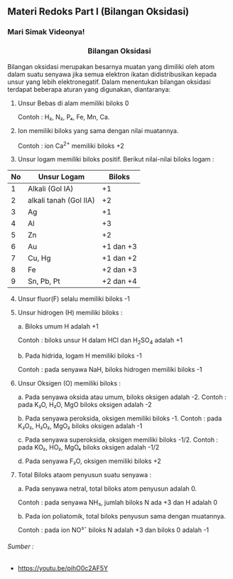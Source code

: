 ## Materi Redoks Part I (Bilangan Oksidasi)

### Mari Simak Videonya!

<h3 align="center">Bilangan Oksidasi</h3>

Bilangan oksidasi merupakan besarnya muatan yang dimiliki oleh atom dalam suatu senyawa jika semua elektron ikatan didistribusikan kepada unsur yang lebih elektronegatif. Dalam menentukan bilangan oksidasi terdapat beberapa aturan yang digunakan, diantaranya:

1. Unsur Bebas di alam memiliki biloks 0

   Contoh : H₂, N₂, P₄, Fe, Mn, Ca.

2. Ion memiliki biloks yang sama dengan nilai muatannya.

   Contoh : ion Ca<sup>2+</sup> memiliki biloks +2

3. Unsur logam memiliki biloks positif.
   Berikut nilai-nilai biloks logam :

| No  | Unsur Logam            | Biloks    |
| --- | ---------------------- | --------- |
| 1   | Alkali (Gol IA)        | +1        |
| 2   | alkali tanah (Gol IIA) | +2        |
| 3   | Ag                     | +1        |
| 4   | Al                     | +3        |
| 5   | Zn                     | +2        |
| 6   | Au                     | +1 dan +3 |
| 7   | Cu, Hg                 | +1 dan +2 |
| 8   | Fe                     | +2 dan +3 |
| 9   | Sn, Pb, Pt             | +2 dan +4 |

4. Unsur fluor(F) selalu memiliki biloks -1
5. Unsur hidrogen (H) memiliki biloks :

   a. Biloks umum H adalah +1

   Contoh : biloks unsur H dalam HCl dan H<sub>2</sub>SO<sub>4</sub> adalah +1

   b. Pada hidrida, logam H memiliki biloks -1

   Contoh : pada senyawa NaH, biloks hidrogen memiliki biloks -1

6. Unsur Oksigen (O) memiliki biloks :

   a. Pada senyawa oksida atau umum, biloks oksigen adalah -2. Contoh : pada K₂O, H₂O, MgO biloks oksigen adalah -2

   b. Pada senyawa peroksida, oksigen memiliki biloks -1. Contoh : pada K₂O₂, H₂O₂, MgO₂ biloks oksigen adalah -1

   c. Pada senyawa superoksida, oksigen memiliki biloks -1/2. Contoh : pada KO₂, HO₂, MgO₄ biloks oksigen adalah -1/2

   d. Pada senyawa F₂O, oksigen memiliki biloks +2

7. Total Biloks ataom penyusun suatu senyawa :

   a. Pada senyawa netral, total biloks atom penyusun adalah 0.

   Contoh : pada senyawa NH₃, jumlah biloks N ada +3 dan H adalah 0

   b. Pada ion poliatomik, total biloks penyusun sama dengan muatannya.

   Contoh : pada ion NO³¯ biloks N adalah +3 dan biloks 0 adalah -1

###### Sumber :

- https://youtu.be/pihO0c2AF5Y
